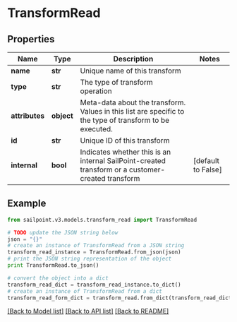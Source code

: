 # TransformRead


## Properties

Name | Type | Description | Notes
------------ | ------------- | ------------- | -------------
**name** | **str** | Unique name of this transform | 
**type** | **str** | The type of transform operation | 
**attributes** | **object** | Meta-data about the transform. Values in this list are specific to the type of transform to be executed. | 
**id** | **str** | Unique ID of this transform | 
**internal** | **bool** | Indicates whether this is an internal SailPoint-created transform or a customer-created transform | [default to False]

## Example

```python
from sailpoint.v3.models.transform_read import TransformRead

# TODO update the JSON string below
json = "{}"
# create an instance of TransformRead from a JSON string
transform_read_instance = TransformRead.from_json(json)
# print the JSON string representation of the object
print TransformRead.to_json()

# convert the object into a dict
transform_read_dict = transform_read_instance.to_dict()
# create an instance of TransformRead from a dict
transform_read_form_dict = transform_read.from_dict(transform_read_dict)
```
[[Back to Model list]](../README.md#documentation-for-models) [[Back to API list]](../README.md#documentation-for-api-endpoints) [[Back to README]](../README.md)


